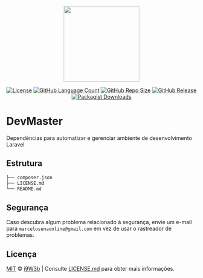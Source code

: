 <p align="center" class="text-center" style="text-align:center;"><a href="https://github.com/i9w3b" target="_blank"><img src="https://cdn.jsdelivr.net/gh/i9w3b/cdn/img/logo-200px.png" width="200"></a></p>
<p align="center" class="text-center" style="text-align:center;">
<a href="https://github.com/i9w3b/dev-master/blob/master/LICENSE.md"><img src="https://img.shields.io/github/license/i9w3b/dev-master" alt="License"></a>
<a href="https://github.com/i9w3b/dev-master"><img src="https://img.shields.io/github/languages/count/i9w3b/dev-master" alt="GitHub Language Count"></a>
<a href="https://github.com/i9w3b/dev-master"><img src="https://img.shields.io/github/repo-size/i9w3b/dev-master" alt="GitHub Repo Size"></a>
<a href="https://github.com/i9w3b/dev-master/releases"><img src="https://img.shields.io/github/v/release/i9w3b/dev-master" alt="GitHub Release"></a>
<a href="https://packagist.org/packages/i9w3b/dev-master"><img alt="Packagist Downloads" src="https://img.shields.io/packagist/dt/i9w3b/dev-master"></a>
</p>

# DevMaster

Dependências para automatizar e gerenciar ambiente de desenvolvimento Laravel

## Estrutura

```bash
├── composer.json
├── LICENSE.md
└── README.md
```

## Segurança

Caso descubra algum problema relacionado à segurança, envie um e-mail para `marcelosenaonline@gmail.com` em vez de usar o rastreador de problemas.

## Licença

[MIT](https://github.com/i9w3b/dev-master/blob/master/LICENSE.md) © [i9W3b](https://github.com/i9w3b) | Consulte [LICENSE.md](https://github.com/i9w3b/dev-master/blob/master/LICENSE.md) para obter mais informações.